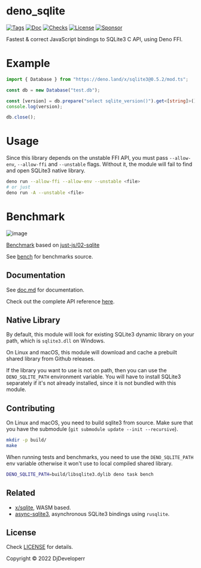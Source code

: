 # deno_sqlite

[![Tags](https://img.shields.io/github/release/denodrivers/sqlite3)](https://github.com/denodrivers/sqlite3/releases)
[![Doc](https://doc.deno.land/badge.svg)](https://doc.deno.land/https/deno.land/x/sqlite3@0.5.2/mod.ts)
[![Checks](https://github.com/denodrivers/sqlite3/actions/workflows/ci.yml/badge.svg)](https://github.com/denodrivers/sqlite3/actions/workflows/ci.yml)
[![License](https://img.shields.io/github/license/denodrivers/sqlite3)](https://github.com/denodrivers/sqlite3/blob/master/LICENSE)
[![Sponsor](https://img.shields.io/static/v1?label=Sponsor&message=%E2%9D%A4&logo=GitHub&color=%23fe8e86)](https://github.com/sponsors/DjDeveloperr)

Fastest & correct JavaScript bindings to SQLite3 C API, using Deno FFI.

# Example

```ts
import { Database } from "https://deno.land/x/sqlite3@0.5.2/mod.ts";

const db = new Database("test.db");

const [version] = db.prepare("select sqlite_version()").get<[string]>()!;
console.log(version);

db.close();
```

# Usage

Since this library depends on the unstable FFI API, you must pass `--allow-env`,
`--allow-ffi` and `--unstable` flags. Without it, the module will fail to find
and open SQLite3 native library.

```sh
deno run --allow-ffi --allow-env --unstable <file>
# or just
deno run -A --unstable <file>
```

# Benchmark

![image](https://user-images.githubusercontent.com/34997667/185867199-d6c38d20-4040-42d2-a39a-37c81dc1af24.png)

[Benchmark](./bench) based on
[just-js/02-sqlite](https://just-js.github.io/benchmarks/02-sqlite.html)

See [bench](./bench) for benchmarks source.

## Documentation

See [doc.md](https://github.com/denodrivers/sqlite3/blob/main/doc.md) for
documentation.

Check out the complete API reference
[here](https://doc.deno.land/https://deno.land/x/sqlite3@0.5.2/mod.ts).

## Native Library

By default, this module will look for existing SQLite3 dynamic library on your
path, which is `sqlite3.dll` on Windows.

On Linux and macOS, this module will download and cache a prebuilt shared library
from Github releases.

If the library you want to use is not on path, then
you can use the `DENO_SQLITE_PATH` environment variable. You will have to
install SQLite3 separately if it's not already installed, since it is not
bundled with this module.

## Contributing

On Linux and macOS, you need to build sqlite3 from source. Make sure that you have
the submodule (`git submodule update --init --recursive`).

```sh
mkdir -p build/
make
```

When running tests and benchmarks, you need to use the `DENO_SQLITE_PATH` env variable
otherwise it won't use to local compiled shared library.

```sh
DENO_SQLITE_PATH=build/libsqlite3.dylib deno task bench
```

## Related

- [x/sqlite](https://deno.land/x/sqlite), WASM based.
- [async-sqlite3](https://github.com/denodrivers/async-sqlite3), asynchronous
  SQLite3 bindings using `rusqlite`.

## License

Check [LICENSE](./LICENSE) for details.

Copyright © 2022 DjDeveloperr
